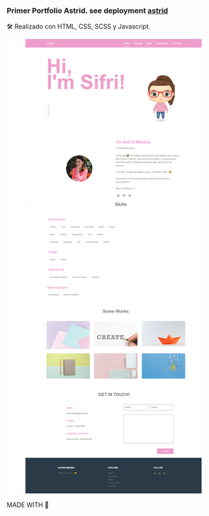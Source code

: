 ### Primer Portfolio Astrid. see deployment [astrid](https://sifrisky.github.io/astrid/)

🛠 Realizado con HTML, CSS, SCSS y Javascript.



![](screenshot.png)

MADE WITH 💛

